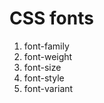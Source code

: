 # CSS fonts


<!-- Properties -->

1. font-family
2. font-weight
3. font-size
4. font-style
5. font-variant
